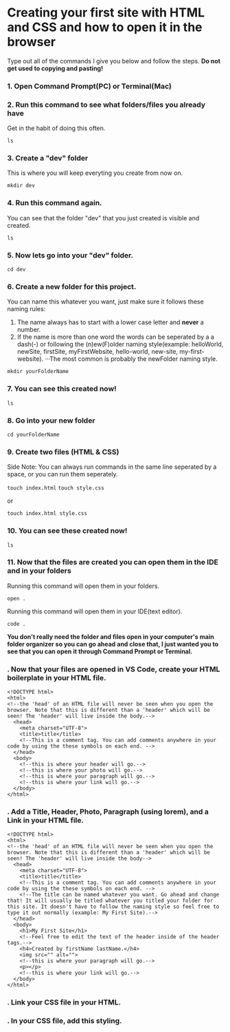 # Creating your first site with HTML and CSS and how to open it in the browser
Type out all of the commands I give you below and follow the steps. **Do not get used to copying and pasting!**


### 1. Open Command Prompt(PC) or Terminal(Mac)
### 2. Run this command to see what folders/files you already have 
Get in the habit of doing this often.

```ls```

### 3. Create a "dev" folder
This is where you will keep everyting you create from now on.

```mkdir dev```

### 4. Run this command again.
You can see that the folder "dev" that you just created is visible and created.

```ls```

### 5. Now lets go into your "dev" folder.

```cd dev```

### 6. Create a new folder for this project.
You can name this whatever you want, just make sure it follows these naming rules:
1. The name always has to start with a lower case letter and **never** a number.
2. If the name is more than one word the words can be seperated by a a dash(-) or following the (n)ew(F)older naming style(example: helloWorld, newSite, firstSite, myFirstWebsite, hello-world, new-site, my-first-website).
···The most common is probably the newFolder naming style.

```mkdir yourFolderName```

### 7. You can see this created now!

```ls```

### 8. Go into your new folder

```cd yourFolderName```

### 9. Create two files (HTML & CSS)
Side Note: You can always run commands in the same line seperated by a space, or you can run them seperately.

```touch index.html```
```touch style.css```

or

```touch index.html style.css```

### 10. You can see these created now!

```ls```

### 11. Now that the files are created you can open them in the IDE and in your folders
Running this command will open them in your folders.

```open .```

Running this command will open them in your IDE(text editor).

```code .```

__You don't really need the folder and files open in your computer's main folder organizer so you can go ahead and close that, I just wanted you to see that you can open it through Command Prompt or Terminal.__
### . Now that your files are opened in VS Code, create your HTML boilerplate in your HTML file.

```
<!DOCTYPE html>
<html>
<!--the 'head' of an HTML file will never be seen when you open the browser. Note that this is different than a 'header' which will be seen! The 'header' will live inside the body.-->
  <head>
    <meta charset="UTF-8">
    <title>title</title>
    <!--This is a comment tag. You can add comments anywhere in your code by using the these symbols on each end. -->
  </head>
  <body>
    <!--this is where your header will go.-->
    <!--this is where your photo will go.-->
    <!--this is where your paragraph will go.-->
    <!--this is where your link will go.-->
  </body>
</html>
```

### . Add a Title, Header, Photo, Paragraph (using lorem), and a Link in your HTML file.

```
<!DOCTYPE html>
<html>
<!--the 'head' of an HTML file will never be seen when you open the browser. Note that this is different than a 'header' which will be seen! The 'header' will live inside the body-->
  <head>
    <meta charset="UTF-8">
    <title>title</title>
    <!--This is a comment tag. You can add comments anywhere in your code by using the these symbols on each end. -->
    <!--The title can be named whatever you want. Go ahead and change that! It will usually be titled whatever you titled your folder for this site. It doesn't have to follow the naming style so feel free to type it out normally (example: My First Site).-->
  </head>
  <body>
    <h1>My First Site</h1>
    <!--Feel free to edit the text of the header inside of the header tags.-->
    <h4>Created by firstName lastName.</h4>
    <img src="" alt="">
    <!--this is where your paragraph will go.-->
    <p></p>
    <!--this is where your link will go.-->
  </body>
</html>
```

### . Link your CSS file in your HTML.
### . In your CSS file, add this styling. 


